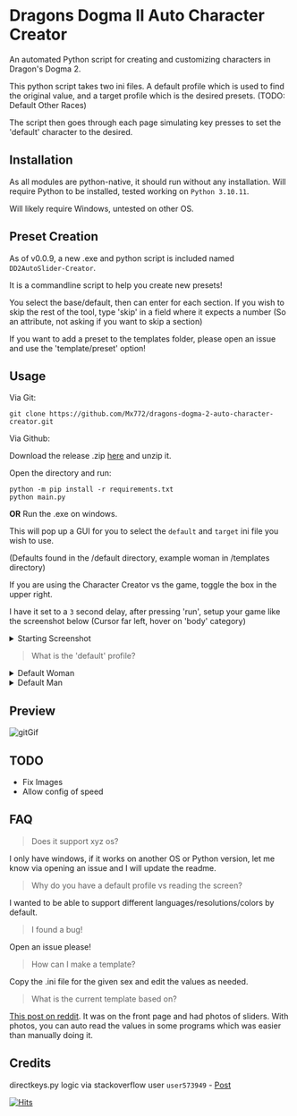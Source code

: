 # Dragons Dogma II Auto Character Creator
An automated Python script for creating and customizing characters in Dragon's Dogma 2. 

This python script takes two ini files. 
A default profile which is used to find the original value, and a target profile which is the desired presets. 
(TODO: Default Other Races) 

The script then goes through each page simulating key presses to set the 'default' character to the desired. 

## Installation
As all modules are python-native, it should run without any installation. 
Will require Python to be installed, tested working on `Python 3.10.11`.

Will likely require Windows, untested on other OS.

## Preset Creation

As of v0.0.9, a new .exe and python script is included named `DD2AutoSlider-Creator`. 

It is a commandline script to help you create new presets!

You select the base/default, then can enter for each section. 
If you wish to skip the rest of the tool, type 'skip' in a field where it expects a number (So an attribute, not asking if you want to skip a section)

If you want to add a preset to the templates folder, please open an issue and use the 'template/preset' option!

## Usage

Via Git:

`git clone https://github.com/Mx772/dragons-dogma-2-auto-character-creator.git`

Via Github:

Download the release .zip [here](https://github.com/octo-org/octo-repo/releases/latest) and unzip it.

Open the directory and run:
```
python -m pip install -r requirements.txt
python main.py
```
**OR**
Run the .exe on windows.

This will pop up a GUI for you to select the `default` and `target` ini file you wish to use. 

(Defaults found in the /default directory, example woman in /templates directory)

If you are using the Character Creator vs the game, toggle the box in the upper right. 

I have it set to a `3` second delay, after pressing 'run', setup your game like the screenshot below (Cursor far left, hover on 'body' category)

<details>
<summary>Starting Screenshot</summary>

![image](https://github.com/Mx772/dragons-dogma-2-auto-character-creator/assets/9059161/637c021c-92bc-4179-b764-c5184bc021f6)


</details>


> What is the 'default' profile?


<details>
<summary>Default Woman</summary>

![defaultGif](https://github.com/Mx772/dragons-dogma-2-auto-character-creator/assets/9059161/bb7f280d-721a-4740-ac93-894916a8ab34)

</details>

<details>
<summary>Default Man</summary>

![male_default](https://github.com/Mx772/dragons-dogma-2-auto-character-creator/assets/9059161/e6811a84-5026-4c51-b06b-f4ae4d3230ea)

</details>



## Preview

![gitGif](https://github.com/Mx772/dragons-dogma-2-auto-character-creator/assets/9059161/beb9b701-8a2d-4447-be86-f9e8a387a5a2)



## TODO

- Fix Images
- Allow config of speed

## FAQ

> Does it support xyz os?

I only have windows, if it works on another OS or Python version, let me know via opening an issue and I will update the readme.

> Why do you have a default profile vs reading the screen?

I wanted to be able to support different languages/resolutions/colors by default.

> I found a bug!

Open an issue please!

> How can I make a template?

Copy the .ini file for the given sex and edit the values as needed. 

> What is the current template based on?

[This post on reddit](https://www.reddit.com/r/fashiondogma/comments/1bgyw62/asian_girl/). It was on the front page and had photos of sliders. With photos, you can auto read the values in some programs which was easier than manually doing it. 

## Credits
directkeys.py logic via stackoverflow user `user573949` - [Post](http://stackoverflow.com/questions/14489013/simulate-python-keypresses-for-controlling-a-game)

[![Hits](https://hits.seeyoufarm.com/api/count/incr/badge.svg?url=https%3A%2F%2Fgithub.com%2FMx772%2Fdragons-dogma-2-auto-character-creator%2Ftree%2Fmain&count_bg=%2379C83D&title_bg=%23555555&icon=&icon_color=%23E7E7E7&title=hits&edge_flat=false)](https://hits.seeyoufarm.com)

